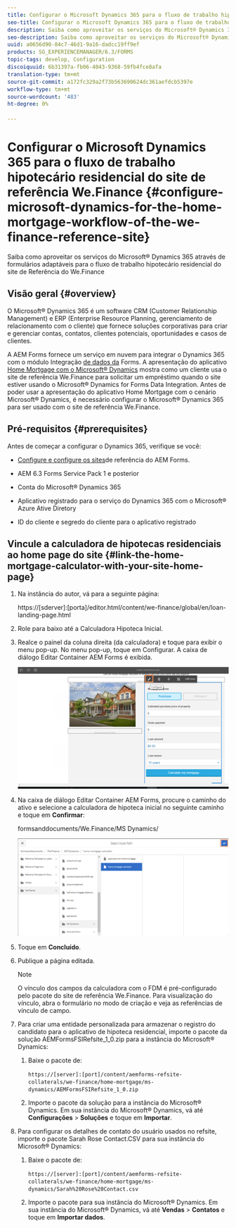 ```yaml
---
title: Configurar o Microsoft Dynamics 365 para o fluxo de trabalho hipotecário residencial do site de referência We.Finance
seo-title: Configurar o Microsoft Dynamics 365 para o fluxo de trabalho hipotecário residencial do site de referência We.Finance
description: Saiba como aproveitar os serviços do Microsoft® Dynamics 365 através de formulários adaptáveis para o fluxo de trabalho hipotecário residencial do site de Referência do We.Finance
seo-description: Saiba como aproveitar os serviços do Microsoft® Dynamics 365 através de formulários adaptáveis para o fluxo de trabalho hipotecário residencial do site de Referência do We.Finance
uuid: a0656d90-84c7-46d1-9a16-dadcc19ff9ef
products: SG_EXPERIENCEMANAGER/6.3/FORMS
topic-tags: develop, Configuration
discoiquuid: 6b31397a-fb06-4043-9368-59fb4fce8afa
translation-type: tm+mt
source-git-commit: a172fc329a2f73b563690624dc361aefdcb5397e
workflow-type: tm+mt
source-wordcount: '483'
ht-degree: 0%

---
```



# Configurar o Microsoft Dynamics 365 para o fluxo de trabalho hipotecário residencial do site de referência We.Finance {#configure-microsoft-dynamics-for-the-home-mortgage-workflow-of-the-we-finance-reference-site}

Saiba como aproveitar os serviços do Microsoft® Dynamics 365 através de formulários adaptáveis para o fluxo de trabalho hipotecário residencial do site de Referência do We.Finance

## Visão geral {#overview}

O Microsoft® Dynamics 365 é um software CRM (Customer Relationship Management) e ERP (Enterprise Resource Planning, gerenciamento de relacionamento com o cliente) que fornece soluções corporativas para criar e gerenciar contas, contatos, clientes potenciais, oportunidades e casos de clientes.

A AEM Forms fornece um serviço em nuvem para integrar o Dynamics 365 com o módulo Integração [de dados da](/help/forms/using/data-integration.md) Forms. A apresentação do aplicativo [Home Mortgage com o Microsoft® Dynamics](/help/forms/using/finance-reference-site-walkthrough.md#home-mortgage-application-walkthrough-with-microsoft-dynamics) mostra como um cliente usa o site de referência We.Finance para solicitar um empréstimo quando o site estiver usando o Microsoft® Dynamics for Forms Data Integration. Antes de poder usar a apresentação do aplicativo Home Mortgage com o cenário Microsoft® Dynamics, é necessário configurar o Microsoft® Dynamics 365 para ser usado com o site de referência We.Finance.

## Pré-requisitos {#prerequisites}

Antes de começar a configurar o Dynamics 365, verifique se você:

* [Configure e configure os sites](/help/forms/using/setup-reference-sites.md)de referência do AEM Forms.

* AEM 6.3 Forms Service Pack 1 e posterior
* Conta do Microsoft® Dynamics 365
* Aplicativo registrado para o serviço do Dynamics 365 com o Microsoft® Azure Ative Diretory
* ID do cliente e segredo do cliente para o aplicativo registrado

## Vincule a calculadora de hipotecas residenciais ao home page do site {#link-the-home-mortgage-calculator-with-your-site-home-page}

1. Na instância do autor, vá para a seguinte página:

   https://[sderver]:[porta]/editor.html/content/we-finance/global/en/loan-landing-page.html

1. Role para baixo até a Calculadora Hipoteca Inicial.
1. Realce o painel da coluna direita (da calculadora) e toque para exibir o menu pop-up. No menu pop-up, toque em Configurar. A caixa de diálogo Editar Container AEM Forms é exibida.

   ![calculadora configurepanel](assets/calculatorconfigurepanel.png)

1. Na caixa de diálogo Editar Container AEM Forms, procure o caminho do ativo e selecione a calculadora de hipoteca inicial no seguinte caminho e toque em **Confirmar**:

   formsanddocuments/We.Finance/MS Dynamics/

   ![seltassetpath](assets/selectassetpath.png)

1. Toque em **Concluído**.
1. Publique a página editada.

   >[!NOTE]
   >
   >O vínculo dos campos da calculadora com o FDM é pré-configurado pelo pacote do site de referência We.Finance. Para visualização do vínculo, abra o formulário no modo de criação e veja as referências de vínculo de campo.

1. Para criar uma entidade personalizada para armazenar o registro do candidato para o aplicativo de hipoteca residencial, importe o pacote da solução AEMFormsFSIRefsite_1_0.zip para a instância do Microsoft® Dynamics:

   1. Baixe o pacote de:

      `https://[server]:[port]/content/aemforms-refsite-collaterals/we-finance/home-mortgage/ms-dynamics/AEMFormsFSIRefsite_1_0.zip`

   1. Importe o pacote da solução para a instância do Microsoft® Dynamics. Em sua instância do Microsoft® Dynamics, vá até **Configurações** > **Soluções** e toque em **Importar**.

1. Para configurar os detalhes de contato do usuário usados no refsite, importe o pacote Sarah Rose Contact.CSV para sua instância do Microsoft® Dynamics:

   1. Baixe o pacote de:

      `https://[server]:[port]/content/aemforms-refsite-collaterals/we-finance/home-mortgage/ms-dynamics/Sarah%20Rose%20Contact.csv`

   1. Importe o pacote para sua instância do Microsoft® Dynamics. Em sua instância do Microsoft® Dynamics, vá até **Vendas** > **Contatos** e toque em **Importar dados**.

